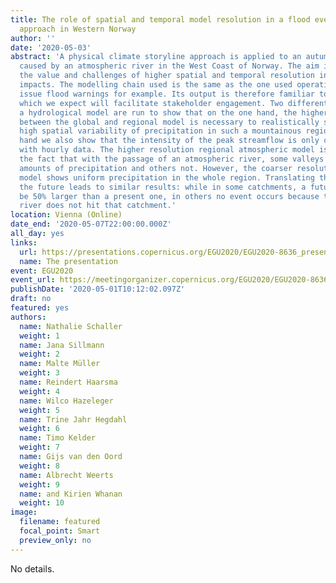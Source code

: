 ```yaml
---
title: The role of spatial and temporal model resolution in a flood event storyline
  approach in Western Norway
author: ''
date: '2020-05-03'
abstract: 'A physical climate storyline approach is applied to an autumn flood event
  caused by an atmospheric river in the West Coast of Norway. The aim is to demonstrate
  the value and challenges of higher spatial and temporal resolution in simulating
  impacts. The modelling chain used is the same as the one used operationally, to
  issue flood warnings for example. Its output is therefore familiar to many users,
  which we expect will facilitate stakeholder engagement. Two different versions of
  a hydrological model are run to show that on the one hand, the higher spatial resolution
  between the global and regional model is necessary to realistically simulate the
  high spatial variability of precipitation in such a mountainous region. On the other
  hand we also show that the intensity of the peak streamflow is only captured realistically
  with hourly data. The higher resolution regional atmospheric model is able to simulate
  the fact that with the passage of an atmospheric river, some valleys receive high
  amounts of precipitation and others not. However, the coarser resolution global
  model shows uniform precipitation in the whole region. Translating the event into
  the future leads to similar results: while in some catchments, a future flood might
  be 50% larger than a present one, in others no event occurs because the atmospheric
  river does not hit that catchment.'
location: Vienna (Online)
date_end: '2020-05-07T22:00:00.000Z'
all_day: yes
links:
  url: https://presentations.copernicus.org/EGU2020/EGU2020-8636_presentation.pdf
  name: The presentation
event: EGU2020
event_url: https://meetingorganizer.copernicus.org/EGU2020/EGU2020-8636.html
publishDate: '2020-05-01T10:12:02.097Z'
draft: no
featured: yes
authors:
  name: Nathalie Schaller
  weight: 1
  name: Jana Sillmann
  weight: 2
  name: Malte Müller
  weight: 3
  name: Reindert Haarsma
  weight: 4
  name: Wilco Hazeleger
  weight: 5
  name: Trine Jahr Hegdahl
  weight: 6
  name: Timo Kelder
  weight: 7
  name: Gijs van den Oord
  weight: 8
  name: Albrecht Weerts
  weight: 9
  name: and Kirien Whanan
  weight: 10
image:
  filename: featured
  focal_point: Smart
  preview_only: no
---
```

No details.